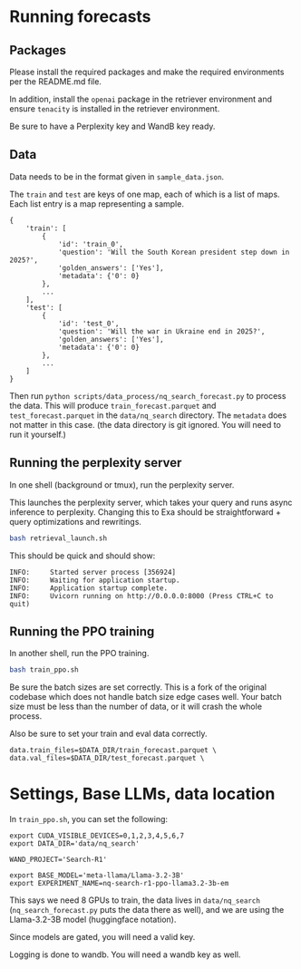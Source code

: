 # Running forecasts 

## Packages

Please install the required packages and make the required environments per the README.md file.

In addition, install the `openai` package in the retriever environment and ensure `tenacity` is installed in the retriever environment.

Be sure to have a Perplexity key and WandB key ready.

## Data

Data needs to be in the format given in `sample_data.json`. 

The `train` and `test` are keys of one map, each of which is a list of maps. Each list entry is a map representing a sample.

```
{
    'train': [
        {
            'id': 'train_0',
            'question': 'Will the South Korean president step down in 2025?',
            'golden_answers': ['Yes'],
            'metadata': {'0': 0}
        },
        ...
    ],
    'test': [
        {
            'id': 'test_0',
            'question': 'Will the war in Ukraine end in 2025?',
            'golden_answers': ['Yes'],
            'metadata': {'0': 0}
        },
        ...
    ]
}
```

Then run `python scripts/data_process/nq_search_forecast.py` to process the data. This will produce `train_forecast.parquet` and `test_forecast.parquet` in the `data/nq_search` directory. The `metadata` does not matter in this case. (the data directory is git ignored. You will need to run it yourself.)


## Running the perplexity server

In one shell (background or tmux), run the perplexity server.

This launches the perplexity server, which takes your query and runs async inference to perplexity. Changing this to Exa should be straightforward + query optimizations and rewritings.

```bash
bash retrieval_launch.sh
```

This should be quick and should show:

```
INFO:     Started server process [356924]
INFO:     Waiting for application startup.
INFO:     Application startup complete.
INFO:     Uvicorn running on http://0.0.0.0:8000 (Press CTRL+C to quit)
```

## Running the PPO training

In another shell, run the PPO training.

```bash
bash train_ppo.sh
```

Be sure the batch sizes are set correctly. This is a fork of the original codebase which does not handle batch size edge cases well. Your batch size must be less than the number of data, or it will crash the whole process. 

Also be sure to set your train and eval data correctly.

```
data.train_files=$DATA_DIR/train_forecast.parquet \
data.val_files=$DATA_DIR/test_forecast.parquet \
```

# Settings, Base LLMs, data location

In `train_ppo.sh`, you can set the following:
```
export CUDA_VISIBLE_DEVICES=0,1,2,3,4,5,6,7
export DATA_DIR='data/nq_search'

WAND_PROJECT='Search-R1'

export BASE_MODEL='meta-llama/Llama-3.2-3B'
export EXPERIMENT_NAME=nq-search-r1-ppo-llama3.2-3b-em
```

This says we need 8 GPUs to train, the data lives in `data/nq_search` (`nq_search_forecast.py` puts the data there as well), and we are using the Llama-3.2-3B model (huggingface notation).

Since models are gated, you will need a valid key.

Logging is done to wandb. You will need a wandb key as well.